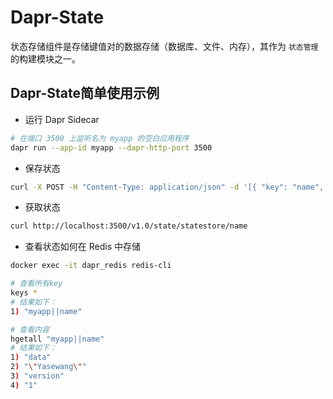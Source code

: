 # Dapr-State

状态存储组件是存储键值对的数据存储（数据库、文件、内存），其作为 `状态管理` 的构建模块之一。

## Dapr-State简单使用示例

* 运行 Dapr Sidecar

```bash
# 在端口 3500 上监听名为 myapp 的空白应用程序
dapr run --app-id myapp --dapr-http-port 3500
```

* 保存状态

```bash
curl -X POST -H "Content-Type: application/json" -d '[{ "key": "name", "value": "Yasewang"}]' http://localhost:3500/v1.0/state/statestore
```

* 获取状态

```bash
curl http://localhost:3500/v1.0/state/statestore/name
```

* 查看状态如何在 Redis 中存储

```bash
docker exec -it dapr_redis redis-cli

# 查看所有key
keys *
# 结果如下：
1) "myapp||name"

# 查看内容
hgetall "myapp||name"
# 结果如下：
1) "data"
2) "\"Yasewang\""
3) "version"
4) "1"
```